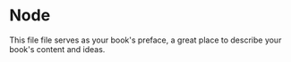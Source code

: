 # Node

This file file serves as your book's preface, a great place to describe your book's content and ideas.

